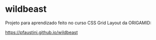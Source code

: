 # wildbeast

Projeto para aprendizado feito no curso CSS Grid Layout da ORIGAMID:

https://pfaustini.github.io/wildbeast
